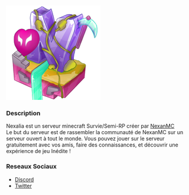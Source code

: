 ![Nexalia Icon](https://raw.githubusercontent.com/Nexalia/.github/main/profile/icon.png)


### Description
Nexalia est un serveur minecraft Survie/Semi-RP créer par [NexanMC](https://www.twitch.tv/nexanmc)  
Le but du serveur est de rassembler la communauté de NexanMC sur un serveur ouvert à tout le monde.
Vous pouvez jouer sur le serveur gratuitement avec vos amis, faire des connaissances, et découvrir une expérience de jeu Inédite !

### Reseaux Sociaux
- [Discord](https://discord.com)
- [Twitter](https://twitter.com)
